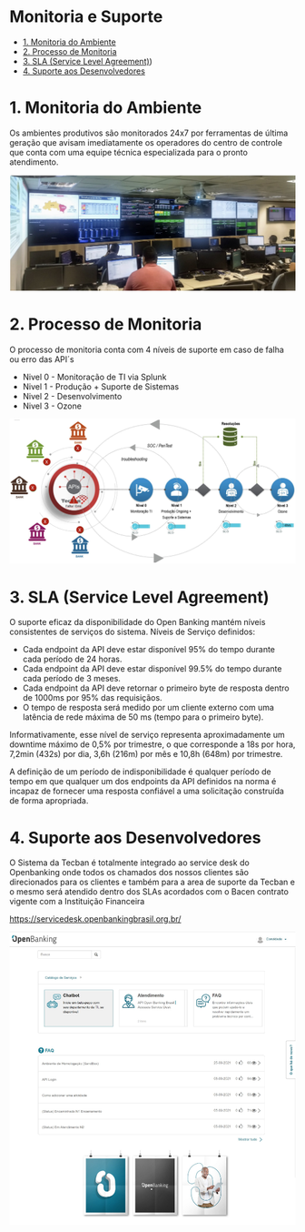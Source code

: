 # Monitoria e Suporte

- [1. Monitoria do Ambiente](#1-monitoria-do-ambiente)
- [2. Processo de Monitoria ](#2-processo-de-monitoria)
- [3. SLA (Service Level Agreement)](#3-sla-service-level-agreement))
- [4. Suporte aos Desenvolvedores](#4-suporte-aos-desenvolvedores)

# 1. Monitoria do Ambiente
Os ambientes produtivos são monitorados 24x7 por ferramentas de última geração que avisam imediatamente os operadores do centro de controle que conta com uma equipe técnica especializada para o pronto atendimento.


![Imagem 14](../images/imagem_14.jpg)

# 2. Processo de Monitoria

O processo de monitoria conta com 4 níveis de suporte em caso de falha ou erro das API´s
- Nivel 0 - Monitoração de TI via Splunk
- Nivel 1 - Produção + Suporte de Sistemas
- Nivel 2 - Desenvolvimento
- Nivel 3 - Ozone


![Imagem 15](../images/imagem_15.jpg)

# 3. SLA (Service Level Agreement)

O suporte eficaz da disponibilidade do Open Banking mantém níveis consistentes de serviços do sistema. Níveis de Serviço definidos:

- Cada endpoint da API deve estar disponível 95% do tempo durante cada período de 24 horas.
- Cada endpoint da API deve estar disponível 99.5% do tempo durante cada período de 3 meses.
- Cada endpoint da API deve retornar o primeiro byte de resposta dentro de 1000ms por 95% das requisiçãos.
- O tempo de resposta será medido por um cliente externo com uma latência de rede máxima de 50 ms (tempo para o primeiro byte).

Informativamente, esse nível de serviço representa aproximadamente um downtime máximo de 0,5% por trimestre, o que corresponde a 18s por hora, 7,2min (432s) por dia, 3,6h (216m) por mês e 10,8h (648m) por trimestre.

A definição de um período de indisponibilidade é qualquer período de tempo em que qualquer um dos endpoints da API definidos na norma é incapaz de fornecer uma resposta confiável a uma solicitação construída de forma apropriada.

# 4. Suporte aos Desenvolvedores

O Sistema da Tecban é totalmente integrado ao service desk do Openbanking onde todos os chamados dos nossos clientes são direcionados para os clientes e também para a area de suporte da Tecban e o mesmo será atendido dentro dos SLAs acordados com o Bacen contrato vigente com a Instituição Financeira

https://servicedesk.openbankingbrasil.org.br/

![Suporte](../images/imagem_23.jpg)

